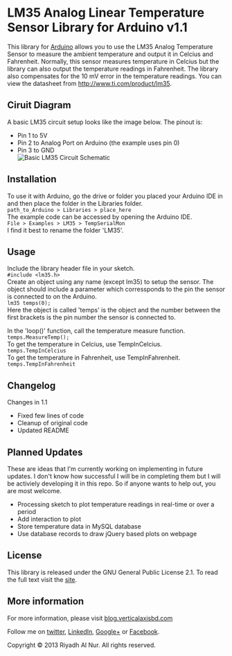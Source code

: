 # LM35 Analog Linear Temperature Sensor Library for Arduino v1.1

This library for [Arduino](http://www.arduino.cc) allows you to use the LM35 Analog Temperature Sensor to measure the ambient temperature and output it in Celcius and Fahrenheit. Normally, this sensor measures temperature in Celcius but the library can also output the temperature readings in Fahrenheit. The library also compensates for the 10 mV error in the temperature readings. You can view the datasheet from http://www.ti.com/product/lm35.

## Ciruit Diagram
A basic LM35 circuit setup looks like the image below. The pinout is:  
* Pin 1 to 5V
* Pin 2 to Analog Port on Arduino (the example uses pin 0)
* Pin 3 to GND  
![Basic LM35 Circuit Schematic](https://dl.dropboxusercontent.com/u/27002489/schematic.png)

## Installation
To use it with Arduino, go the drive or folder you placed your Arduino IDE in and then place the folder in the Libraries folder.  
    ```path_to_Arduino > Libraries > place_here```  
The example code can be accessed by opening the Arduino IDE.  
    ```File > Examples > LM35 > TempSerialMon```   
I find it best to rename the folder 'LM35'. 

## Usage
Include the library header file in your sketch.  
    ```#include <lm35.h>```  
Create an object using any name (except lm35) to setup the sensor. The object should include a parameter which corressponds to the pin the sensor is connected to on the Arduino.  
    ````lm35 temps(0);````  
Here the object is called 'temps' is the object and the number between the first brackets is the pin number the sensor is connected to.

In the 'loop()' function, call the temperature measure function.  
    ```temps.MeasureTemp();```  
To get the temperature in Celcius, use TempInCelcius.  
    ```temps.TempInCelcius```  
To get the temperature in Fahrenheit, use TempInFahrenheit.  
    ```temps.TempInFahrenheit```  

## Changelog
Changes in 1.1 
* Fixed few lines of code 
* Cleanup of original code
* Updated README

## Planned Updates 
These are ideas that I'm currently working on implementing in future updates. I don't know how successful I will be in completing them but I will be activiely developing it in this repo. So if anyone wants to help out, you are most welcome. 
* Processing sketch to plot temperature readings in real-time or over a period
* Add interaction to plot 
* Store temperature data in MySQL database 
* Use database records to draw jQuery based plots on webpage

## License
This library is released under the GNU General Public License 2.1. To read the full text visit the [site](https://gnu.org/licenses/gpl.html).

## More information
For more information, please visit [blog.verticalaxisbd.com](http://blog.verticalaxisbd.com)

Follow me on [twitter](https://twitter.com/riyadhalnur),  [LinkedIn](http://bd.linkedin.com/in/riyadhalnur),  [Google+](http://plus.google.com//u/0/+RiyadhAlNur) or [Facebook](http://www.facebook.com/riyadhalnur).

Copyright &copy; 2013 Riyadh Al Nur. All rights reserved.

